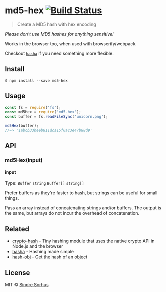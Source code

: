 # md5-hex [![Build Status](https://travis-ci.org/sindresorhus/md5-hex.svg?branch=master)](https://travis-ci.org/sindresorhus/md5-hex)

> Create a MD5 hash with hex encoding

*Please don't use MD5 hashes for anything sensitive!*

Works in the browser too, when used with browserify/webpack.

Checkout [`hasha`](https://github.com/sindresorhus/hasha) if you need something more flexible.


## Install

```
$ npm install --save md5-hex
```


## Usage

```js
const fs = require('fs');
const md5Hex = require('md5-hex');
const buffer = fs.readFileSync('unicorn.png');

md5Hex(buffer);
//=> '1abcb33beeb811dca15f0ac3e47b88d9'
```


## API

### md5Hex(input)

#### input

Type: `Buffer` `string` `Buffer[]` `string[]`

Prefer buffers as they're faster to hash, but strings can be useful for small things.

Pass an array instead of concatenating strings and/or buffers. The output is the same, but arrays do not incur the overhead of concatenation.


## Related

- [crypto-hash](https://github.com/sindresorhus/crypto-hash) - Tiny hashing module that uses the native crypto API in Node.js and the browser
- [hasha](https://github.com/sindresorhus/hasha) - Hashing made simple
- [hash-obj](https://github.com/sindresorhus/hash-obj) - Get the hash of an object


## License

MIT © [Sindre Sorhus](https://sindresorhus.com)
